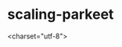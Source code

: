 # scaling-parkeet
<!Doctype html>
<charset="utf-8">
<html>
<head>
<title> parakeet </title>
</head>
<body></body>

</html>
